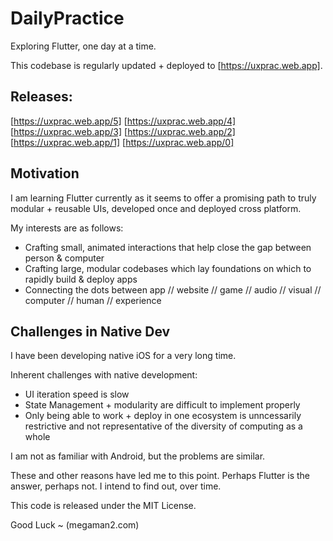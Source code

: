 # DailyPractice

Exploring Flutter, one day at a time.

This codebase is regularly updated + deployed to [https://uxprac.web.app].

## Releases:

[https://uxprac.web.app/5]
[https://uxprac.web.app/4]
[https://uxprac.web.app/3]
[https://uxprac.web.app/2]
[https://uxprac.web.app/1]
[https://uxprac.web.app/0]

## Motivation

I am learning Flutter currently as it seems to offer a promising path to
truly modular + reusable UIs, developed once and deployed cross platform.

My interests are as follows:

- Crafting small, animated interactions that help close the gap between person & computer
- Crafting large, modular codebases which lay foundations on which to rapidly build & deploy apps
- Connecting the dots between app // website // game // audio // visual // computer // human // experience

## Challenges in Native Dev

I have been developing native iOS for a very long time.

Inherent challenges with native development:

- UI iteration speed is slow 
- State Management + modularity are difficult to implement properly
- Only being able to work + deploy in one ecosystem is unncessarily restrictive and not representative of the diversity of computing as a whole

I am not as familiar with Android, but the problems are similar.

These and other reasons have led me to this point. Perhaps Flutter is the answer, perhaps not. I intend to find out, over time.

This code is released under the MIT License.

Good Luck ~
(megaman2.com)
